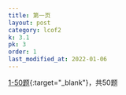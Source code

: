 ```yaml
---
title: 第一页
layout: post
category: lcof2
k: 3.1
pk: 3
order: 1
last_modified_at: 2022-01-06
---
```


[1-50题](https://leetcode-cn.com/problemset/all/?listId=e8X3pBZi&page=1){:target="_blank"}，共50题